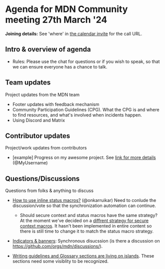 # Agenda for MDN Community meeting 27th March '24

**Joining details:** See 'where' in [the calendar invite](https://calendar.google.com/calendar/u/0/embed?src=c_4656dd7c36825e2be115c0e7992191d550d16edcec37151eb6018581f654727b@group.calendar.google.com) for the call URL.

## Intro & overview of agenda

- Rules: Please use the chat for questions or if you wish to speak, so that we can ensure everyone has a chance to talk.

## Team updates

Project updates from the MDN team

- Footer updates with feedback mechanism
- Community Participation Guidelines (CPG). What the CPG is and where to find resources, and what's involved when incidents happen.
- Using Discord and Matrix

## Contributor updates

Project/work updates from contributors

- [example] Progress on my awesome project. See [link for more details](https://github.com/mdn/community-meetings) (@MyUsername)

## Questions/Discussions

Questions from folks & anything to discuss

- [How to use inline status macros?](https://github.com/orgs/mdn/discussions/654) (@onkarruikar)
  Need to conlude the discussion/vote so that the synchronization automation can continue.
  - Should secure context and status macros have the same strategy? At the moment we've decided on a [diffrent strategy for secure context macros](https://github.com/orgs/mdn/discussions/482#discussioncomment-7825014). It hasn't been implemented in entire content so there is still time to change it to match the status macro strategy.
    
- [Indicators & banners](https://docs.google.com/document/d/1aNnhhLuCMlG0G5r3p42eAyuy4JWJfT41S2a4XnqznA4/edit): Synchronous disucssion (is there a discussion on https://github.com/orgs/mdn/discussions/).
- [Writing guidelines and Glossary sections are living on islands](https://github.com/orgs/mdn/discussions/661). These sections need some visiblity to be recognized.



